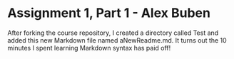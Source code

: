 # Assignment 1, Part 1 - Alex Buben

After forking the course repository, I created a directory called Test and added this new Markdown file named aNewReadme.md. It turns out the 10 minutes I spent learning Markdown syntax has paid off!
